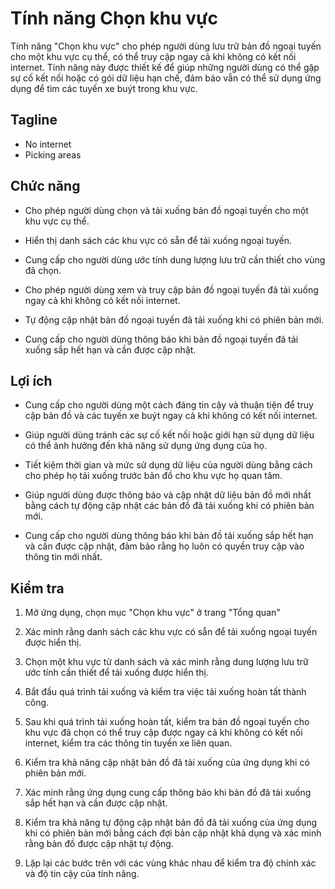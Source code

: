 # Tính năng Chọn khu vực

Tính năng "Chọn khu vực" cho phép người dùng  lưu trữ bản đồ ngoại tuyến cho một khu vực cụ thể, có thể truy cập ngay cả khi không có kết nối internet. Tính năng này được thiết kế để giúp những người dùng có thể gặp sự cố kết nối hoặc có gói dữ liệu hạn chế, đảm bảo vẫn có thể sử dụng ứng dụng để tìm các tuyến xe buýt trong khu vực.

## Tagline

- No internet
- Picking areas

## Chức năng

- Cho phép người dùng chọn và tải xuống bản đồ ngoại tuyến cho một khu vực cụ thể.

- Hiển thị danh sách các khu vực có sẵn để tải xuống ngoại tuyến.

- Cung cấp cho người dùng ước tính dung lượng lưu trữ cần thiết cho vùng đã chọn.

- Cho phép người dùng xem và truy cập bản đồ ngoại tuyến đã tải xuống ngay cả khi không có kết nối internet.

- Tự động cập nhật bản đồ ngoại tuyến đã tải xuống khi có phiên bản mới.

- Cung cấp cho người dùng thông báo khi bản đồ ngoại tuyến đã tải xuống sắp hết hạn và cần được cập nhật.

## Lợi ích

- Cung cấp cho người dùng một cách đáng tin cậy và thuận tiện để truy cập bản đồ và các tuyến xe buýt ngay cả khi không có kết nối internet.

- Giúp người dùng tránh các sự cố kết nối hoặc giới hạn sử dụng dữ liệu có thể ảnh hưởng đến khả năng sử dụng ứng dụng của họ.

- Tiết kiệm thời gian và mức sử dụng dữ liệu của người dùng bằng cách cho phép họ tải xuống trước bản đồ cho khu vực họ quan tâm.

- Giúp người dùng được thông báo và cập nhật dữ liệu bản đồ mới nhất bằng cách tự động cập nhật các bản đồ đã tải xuống khi có phiên bản mới.

- Cung cấp cho người dùng thông báo khi bản đồ tải xuống sắp hết hạn và cần được cập nhật, đảm bảo rằng họ luôn có quyền truy cập vào thông tin mới nhất.

## Kiểm tra

1. Mở ứng dụng, chọn mục "Chọn khu vực" ở trang "Tổng quan"

2. Xác minh rằng danh sách các khu vực có sẵn để tải xuống ngoại tuyến được hiển thị.

3. Chọn một khu vực từ danh sách và xác minh rằng dung lượng lưu trữ ước tính cần thiết để tải xuống được hiển thị.

4. Bắt đầu quá trình tải xuống và kiểm tra việc tải xuống hoàn tất thành công.

5. Sau khi quá trình tải xuống hoàn tất, kiểm tra bản đồ ngoại tuyến cho khu vực đã chọn có thể truy cập được ngay cả khi không có kết nối internet, kiểm tra các thông tin tuyến xe liên quan.

6. Kiểm tra khả năng cập nhật bản đồ đã tải xuống của ứng dụng khi có phiên bản mới.

7. Xác minh rằng ứng dụng cung cấp thông báo khi bản đồ đã tải xuống sắp hết hạn và cần được cập nhật.

8. Kiểm tra khả năng tự động cập nhật bản đồ đã tải xuống của ứng dụng khi có phiên bản mới bằng cách đợi bản cập nhật khả dụng và xác minh rằng bản đồ được cập nhật tự động.

9. Lặp lại các bước trên với các vùng khác nhau để kiểm tra độ chính xác và độ tin cậy của tính năng.
